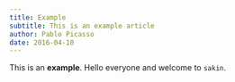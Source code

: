```yaml
---
title: Example
subtitle: This is an example article
author: Pablo Picasso
date: 2016-04-10
---
```


This is an **example**. Hello everyone and welcome to `sakin`.
